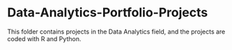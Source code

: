 # Data-Analytics-Portfolio-Projects
This folder contains projects in the Data Analytics field, and the projects are coded with R and Python.
